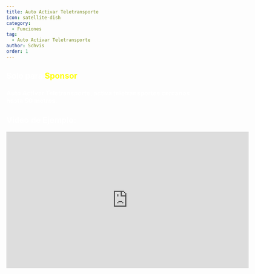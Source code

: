 ```yaml
---
title: Auto Activar Teletransporte
icon: satellite-dish
category:
  - Funciones
tag:
  - Auto Activar Teletransporte
author: Schvis
order: 1
---
```

## <span style='color:white;'>Solo para</span> <span style='color:yellow;'>Sponsor</span>
### <span style='color:white;'>Auto Activar Teletransporte, activa teletransportes cercanos hasta 50 metros.</span>

## <span style='color:white;'>Video de Ejemplo:</span>

<iframe width="640" height="360" src="https://www.youtube.com/embed/qstBErr9mJ0?list=PL5eI1Tb64p56g27qfYk7VuFTz4FK6YrKa" title="Korepi - AutoActivateTP (Sponsor)" frameborder="0" allow="accelerometer; autoplay; clipboard-write; encrypted-media; gyroscope; picture-in-picture; web-share" allowfullscreen></iframe>
